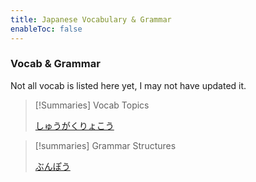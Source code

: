 ```yaml
---
title: Japanese Vocabulary & Grammar
enableToc: false
---
```


### Vocab & Grammar
Not all vocab is listed here yet, I may not have updated it.

>[!Summaries] Vocab Topics
>
>[しゅうがくりょこう](schooltrip.md)


> [!summaries] Grammar Structures
> 
> [ぶんぽう](notes/year10/japanese/grammar)
